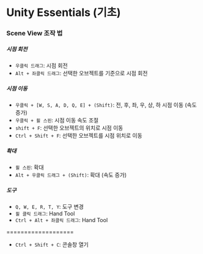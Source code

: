# Unity Essentials (기초)

### Scene View 조작 법

##### 시점 회전
- `우클릭 드래그`: 시점 회전
- `Alt + 좌클릭 드래그`: 선택한 오브젝트를 기준으로 시점 회전

##### 시점 이동
- `우클릭 + [W, S, A, D, Q, E] + (Shift)`: 전, 후, 좌, 우, 상, 하 시점 이동 (속도 증가)
- `우클릭 + 휠 스핀`: 시점 이동 속도 조절
- `shift + F`: 선택한 오브젝트의 위치로 시점 이동
- `Ctrl + Shift + F`: 선택한 오브젝트를 시점 위치로 이동

##### 확대
- `휠 스핀`: 확대
- `Alt + 우클릭 드래그 + (Shift)`: 확대 (속도 증가)

##### 도구
- `Q, W, E, R, T, Y`: 도구 변경
- `휠 클릭 드래그`: Hand Tool
- `Ctrl + Alt + 좌클릭 드래그`: Hand Tool
 
===================

- `Ctrl + Shift + C`: 콘솔창 열기
